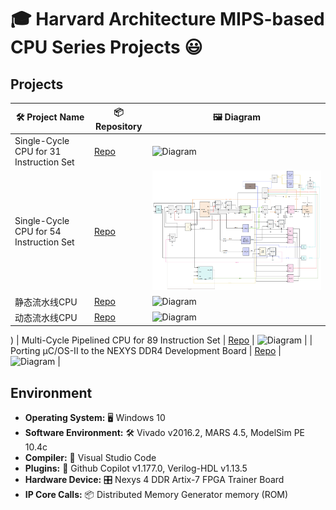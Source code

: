 # 🎓 Harvard Architecture MIPS-based CPU Series Projects 😃

## Projects
| 🛠️ Project Name                                                   | 📦 Repository                     | 🖼️ Diagram                    |
|------------------------------------------------------------------|-------------------------------|-----------------------------|
| Single-Cycle CPU for 31 Instruction Set                           | [Repo](https://github.com/WinstonLiyt/Harvard-Architecture-MIPS-based-CPU-series/tree/main/cpu_mips_31) | ![Diagram](https://github.com/user-attachments/assets/acc61496-8c37-44e1-929c-3843f8bab82f)              |
| Single-Cycle CPU for 54 Instruction Set                           | [Repo](https://github.com/WinstonLiyt/Harvard-Architecture-MIPS-based-CPU-series/tree/main/cpu_mips_54)      | ![Diagram](https://github.com/WinstonLiyt/Harvard-Architecture-MIPS-based-CPU-series/blob/main/cpu_mips_54/%E6%95%B0%E6%8D%AE%E9%80%9A%E8%B7%AF.png)              |
|静态流水线CPU| [Repo](#) | ![Diagram](https://github.com/user-attachments/assets/3e13cbb6-d207-4b8d-a463-2d068205a0e5)
|动态流水线CPU| [Repo](#) | ![Diagram](https://github.com/user-attachments/assets/1b8abb4a-2dea-474a-965f-f73aec0eec40)
)
| Multi-Cycle Pipelined CPU for 89 Instruction Set                  | [Repo](https://github.com/WinstonLiyt/mipsCpu89)      | ![Diagram](https://github.com/WinstonLiyt/mipsCpu89/assets/104308117/96c8566d-53db-472c-9aac-be3c92406c92)              |
| Porting µC/OS-II to the NEXYS DDR4 Development Board             | [Repo](https://github.com/WinstonLiyt/mips2-c-os-II)      | ![Diagram](https://github.com/WinstonLiyt/mips2-c-os-II/assets/104308117/731a69e7-ae4a-46bd-a917-4007d9eec522)              |

## Environment
- **Operating System:** 🖥️ Windows 10
- **Software Environment:** 🛠️ Vivado v2016.2, MARS 4.5, ModelSim PE 10.4c
- **Compiler:** 📜 Visual Studio Code
- **Plugins:** 🔌 Github Copilot v1.177.0, Verilog-HDL v1.13.5
- **Hardware Device:** 🎛️ Nexys 4 DDR Artix-7 FPGA Trainer Board
- **IP Core Calls:** 📦 Distributed Memory Generator memory (ROM)
